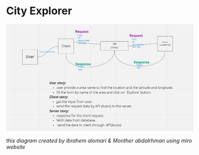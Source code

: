 # City Explorer

![](src/img/overviwe.jpg)



*this diagram created by ibrahem alomari & Monther abdalrhman using miro website*